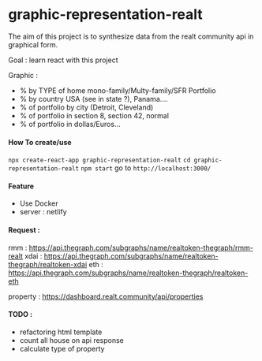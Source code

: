 # graphic-representation-realt

The aim of this project is to synthesize data from the realt community api in graphical form.

Goal : learn react with this project

Graphic :

- % by TYPE of home mono-family/Multy-family/SFR Portfolio
- % by country USA (see in state ?), Panama....
- % of portfolio by city (Detroit, Cleveland)
- % of portfolio in section 8, section 42, normal
- % of portfolio in dollas/Euros...

#### How To create/use

`npx create-react-app graphic-representation-realt`
`cd graphic-representation-realt`
`npm start`
go to `http://localhost:3000/`

#### Feature

- Use Docker
- server : netlify

#### Request :

rmm : https://api.thegraph.com/subgraphs/name/realtoken-thegraph/rmm-realt
xdai : https://api.thegraph.com/subgraphs/name/realtoken-thegraph/realtoken-xdai
eth : https://api.thegraph.com/subgraphs/name/realtoken-thegraph/realtoken-eth

property : https://dashboard.realt.community/api/properties

#### TODO :

- refactoring html template
- count all house on api response
- calculate type of property
